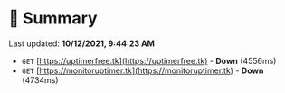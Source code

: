 # 📖 Summary
Last updated: **10/12/2021, 9:44:23 AM**

- `GET` [https://uptimerfree.tk](https://uptimerfree.tk) - **Down** (4556ms)
- `GET` [https://monitoruptimer.tk](https://monitoruptimer.tk) - **Down** (4734ms)
